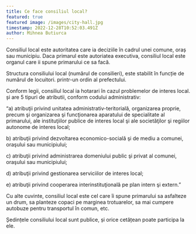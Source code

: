 ```yaml
---
title: Ce face consiliul local?
featured: true
featured image: /images/city-hall.jpg
timestamp: 2022-12-28T10:52:03.491Z
author: Mihnea Butiurca
---
```



Consiliul local este autoritatea care ia deciziile în cadrul unei comune, oraș sau municipiu. Daca primarul este autoriatea executiva, consiliul local este organul care ii spune primarului ce sa facă.

Structura consiliului local (numărul de consilieri), este stabilit în funcție de numărul de locuitori. printr-un ordin al prefectului.

Conform legii, consiliul local ia hotarari în cazul problemelor de interes local. și are 5 tipuri de atributii, conform codului administrativ:

“a) atribuţii privind unitatea administrativ-teritorială, organizarea proprie, precum şi organizarea şi funcţionarea aparatului de specialitate al primarului, ale instituţiilor publice de interes local şi ale societăţilor şi regiilor autonome de interes local;

b) atribuţii privind dezvoltarea economico-socială şi de mediu a comunei, oraşului sau municipiului;

c) atribuţii privind administrarea domeniului public şi privat al comunei, oraşului sau municipiului;

d) atribuţii privind gestionarea serviciilor de interes local;

e) atribuţii privind cooperarea interinstituţională pe plan intern şi extern.”

Cu alte cuvinte, consiliul local este cel care îi spune primarului sa asfalteze un drum, sa planteze copaci pe marginea trotuarelor, sa mai cumpere autobuze pentru transportul în comun, etc.

Ședințele consiliului local sunt publice, și orice cetățean poate participa la ele.